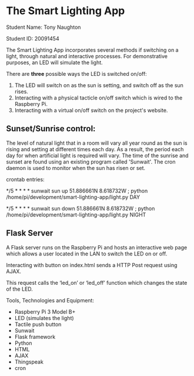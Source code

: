 <h1>The Smart Lighting App</h1>

Student Name: Tony Naughton

Student ID: 20091454

The Smart Lighting App incorporates several methods if switching on a light, through natural and interactive processes. For demonstrative purposes, an LED will simulate the light.

There are <b>three</b> possible ways the LED is switched on/off:
1. The LED will switch on as the sun is setting, and switch off as the sun rises.
2. Interacting with a physical tacticle on/off switch which is wired to the Raspberry Pi.
3. Interacting with a virtual on/off switch on the project's website.

<h2>Sunset/Sunrise control:</h2>

The level of natural light that in a room will vary all year round as the sun is rising and setting at different times each day.
As a result, the period each day for when artificial light is required will vary.
The time of the sunrise and sunset are found using an existing program called 'Sunwait'.
The cron daemon is used to monitor when the sun has risen or set.

crontab entries:

*/5 * * * * sunwait sun up 51.886661N 8.618732W ; python /home/pi/development/smart-lighting-app/light.py DAY

*/5 * * * * sunwait sun down 51.886661N 8.618732W ; python /home/pi/development/smart-lighting-app/light.py NIGHT

<h2>Flask Server</h2>

A Flask server runs on the Raspberry Pi and hosts an interactive web page which allows a user located in the LAN to switch the LED on or off.

Interacting with button on index.html sends a HTTP Post request using AJAX.

This request calls the ‘led_on’ or ‘led_off’ function which changes the state of the LED.

Tools, Technologies and Equipment:

- Raspberry Pi 3 Model B+
- LED (simulates the light)
- Tactile push button
- Sunwait
- Flask framework
- Python
- HTML
- AJAX
- Thingspeak
- cron
